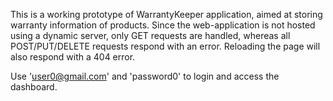 This is a working prototype of WarrantyKeeper application, aimed at storing warranty information of products. Since the web-application is not hosted using a dynamic server, only GET requests are handled, whereas all POST/PUT/DELETE requests respond with an error. Reloading the page will also respond with a 404 error.

Use 'user0@gmail.com' and 'password0' to login and access the dashboard.
